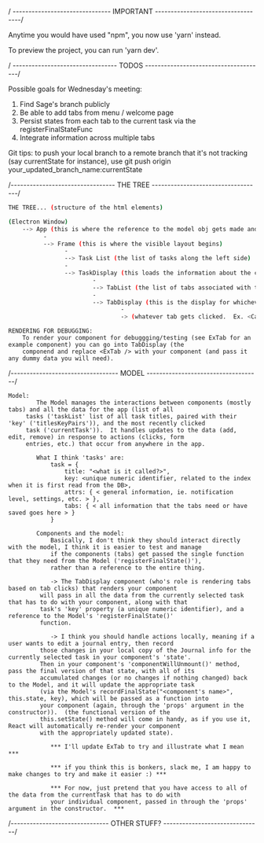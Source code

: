 / ------------------------------- IMPORTANT -----------------------------------/

Anytime you would have used "npm", you now use 'yarn' instead.  

To preview the project, you can run 'yarn dev'.  



/ --------------------------------- TODOS --------------------------------------/

Possible goals for Wednesday's meeting:
1. Find Sage's branch publicly
2. Be able to add tabs from menu / welcome page
3. Persist states from each tab to the current task via the registerFinalStateFunc
4. Integrate information across multiple tabs 

Git tips: to push your local branch to a remote branch that it's not tracking (say currentState for instance), use 
git push origin your_updated_branch_name:currentState

/--------------------------------- THE TREE -----------------------------------/
 
 
```bash 
THE TREE... (structure of the html elements)

(Electron Window)
    --> App (this is where the reference to the model obj gets made and lives)
          -
          --> Frame (this is where the visible layout begins)
                -
                --> Task List (the list of tasks along the left side)
                - 
                --> TaskDisplay (this loads the information about the currently selected task)
                        -
                        --> TabList (the list of tabs associated with that task)
                        -
                        --> TabDisplay (this is the display for whichever tab has been clicked)
                                -
                                -> (whatever tab gets clicked.  Ex. <Calendar />, <Journal />, etc.)
```


    RENDERING FOR DEBUGGING:
        To render your component for debuggging/testing (see ExTab for an example component) you can go into TabDisplay (the
        componend and replace <ExTab /> with your component (and pass it any dummy data you will need). 

/---------------------------------- MODEL ------------------------------------/

    Model: 
            The Model manages the interactions between components (mostly tabs) and all the data for the app (list of all
         tasks ('taskList' list of all task titles, paired with their 'key' ('titlesKeyPairs')), and the most recently clicked
         task ('currentTask')).  It handles updates to the data (add, edit, remove) in response to actions (clicks, form
         entries, etc.) that occur from anywhere in the app.

            What I think 'tasks' are: 
                task = {
                    title: "<what is it called?>",
                    key: <unique numeric identifier, related to the index when it is first read from the DB>,
                    attrs: { < general information, ie. notification level, settings, etc. > },
                    tabs: { < all information that the tabs need or have saved goes here > }
                }

            Components and the model:
                Basically, I don't think they should interact directly with the model, I think it is easier to test and manage
                if the components (tabs) get passed the single function that they need from the Model ('registerFinalState()'),
                rather than a reference to the entire thing.

                -> The TabDisplay component (who's role is rendering tabs based on tab clicks) that renders your component
             will pass in all the data from the currently selected task that has to do with your component, along with that
             task's 'key' property (a unique numeric identifier), and a reference to the Model's 'registerFinalState()'
             function.  

                -> I think you should handle actions locally, meaning if a user wants to edit a journal entry, then record
             those changes in your local copy of the Journal info for the currently selected task in your component's 'state'.
             Then in your component's 'componentWillUnmount()' method, pass the final version of that state, with all of its
             accumulated changes (or no changes if nothing changed) back to the Model, and it will update the appropriate task
             (via the Model's recordFinalState("<component's name>", this.state, key), which will be passed as a function into
             your component (again, through the 'props' argument in the constructor)).  (the functional version of the
             this.setState() method will come in handy, as if you use it, React will automatically re-render your component
             with the appropriately updated state).

                *** I'll update ExTab to try and illustrate what I mean ***

                *** if you think this is bonkers, slack me, I am happy to make changes to try and make it easier :) ***
                        
                *** For now, just pretend that you have access to all of the data from the currentTask that has to do with
                your individual component, passed in through the 'props' argument in the constructor.  ***

/------------------------------- OTHER STUFF? -------------------------------/

